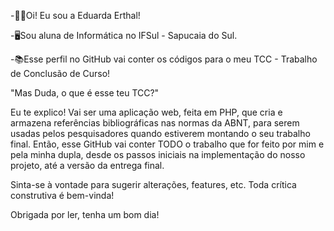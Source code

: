 -👋🏼Oi! Eu sou a Eduarda Erthal!

-🖥️Sou aluna de Informática no IFSul - Sapucaia do Sul.

-📚Esse perfil no GitHub vai conter os códigos para o meu TCC - Trabalho de Conclusão de Curso!

"Mas Duda, o que é esse teu TCC?"

Eu te explico! Vai ser uma aplicação web, feita em PHP, que cria e armazena referências bibliográficas nas normas da ABNT, para serem usadas pelos pesquisadores quando estiverem montando o seu trabalho final.
Então, esse GitHub vai conter TODO o trabalho que for feito por mim e pela minha dupla, desde os passos iniciais na implementação do nosso projeto, até a versão da entrega final.

Sinta-se à vontade para sugerir alterações, features, etc. Toda crítica construtiva é bem-vinda!

Obrigada por ler, tenha um bom dia!

<!---
dudaerthal/dudaerthal is a ✨ special ✨ repository because its `README.md` (this file) appears on your GitHub profile.
You can click the Preview link to take a look at your changes.
--->
